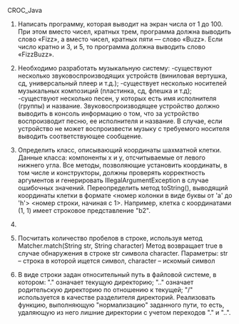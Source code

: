 CROC_Java

1. Написать программу, которая выводит на экран числа от 1 до 100. 
При этом вместо чисел, кратных трем, программа должна выводить слово «Fizz», 
а вместо чисел, кратных пяти — слово «Buzz». 
Если число кратно и 3, и 5, то программа должна выводить слово «FizzBuzz».

2. Необходимо разработать музыкальную систему:
-существуют несколько звуковоспроизводящих устройств (виниловая вертушка, сд, универсальный плеер и т.д.);
-существует несколько носителей музыкальных композиций (пластинка, сд, флешка и т.д);
-существуют несколько песен, у которых есть имя исполнителя (группы) и название.
Звуковоспроизводящее устройство должно выводить в консоль информацию о том, что за устройство воспроизводит песню, ее исполнителя и название. 
В случае, если устройство не может воспроизвести музыку с требуемого носителя выводить соответствующее сообщение.

3. Определить класс, описывающий координаты шахматной клетки. 
Данные класса: компоненты x и y, отсчитываемые от левого нижнего угла. 
Все методы, позволяющие установить координаты, в том числе и конструкторы, 
должны проверять корректность аргументов и генерировать IllegalArgumentException в случае ошибочных значений.
Переопределить метод toString(), выводящий координаты клетки в формате 
<номер колонки в виде буквы от 'a' до 'h'>
<номер строки, начиная с 1>. 
Например, клетка с координатами (1, 1) имеет строковое представление "b2".

4. 

5. Посчитать количество пробелов в строке, используя метод 
Matcher.match(String str, String character)
Метод возвращает true в случае обнаружения в строке str символа character.
Параметры:  str – строка в которой ищется символ, 
            character – искомый символ

6. В виде строки задан относительный путь в файловой системе, в котором:
"." означает текущую директорию;
".." означает родительскую директорию по отношению к текущей;
"/" используется в качестве разделителя директорий.
Реализовать функцию, выполняющую "нормализацию" заданного пути, то есть, удаляющую из него лишние директории с учетом переходов "." и "..".
